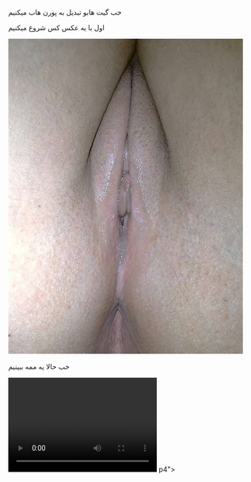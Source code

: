 خب گیت هابو تبدیل به پورن هاب میکنیم

اول با یه عکس کس شروع میکنیم

<img src="https://github.com/wnnwybywbywe/hsoebeksosh/raw/main/IMG_20220503_021820_507.jpg">

خب حالا یه ممه ببینیم
 
<html>
<body>

<video controls loop width="300" height="190">
 <source src="https://github.com/wnnwybywbywe/hsoebeksosh/raw/main/IMG_20220422_034438_870.mp4" type="video/m<html>
<body>

<video controls loop width="300" height="190">
 <source src="files/demo.mp4" type="video/mp4">
</video>

</body>
</html>p4">
</video>
